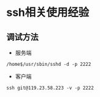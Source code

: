 # ssh相关使用经验

## 调试方法

- 服务端

``` Shell
/home$/usr/sbin/sshd -d -p 2222
```

- 客户端

``` Shell
ssh git@119.23.58.223 -v -p 2222
```